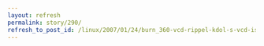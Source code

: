 ```yaml
---
layout: refresh
permalink: story/290/
refresh_to_post_id: /linux/2007/01/24/burn_360-vcd-rippel-kdol-s-vcd-iso-elkszt-perl-gtk2-alap-gui
---
```

